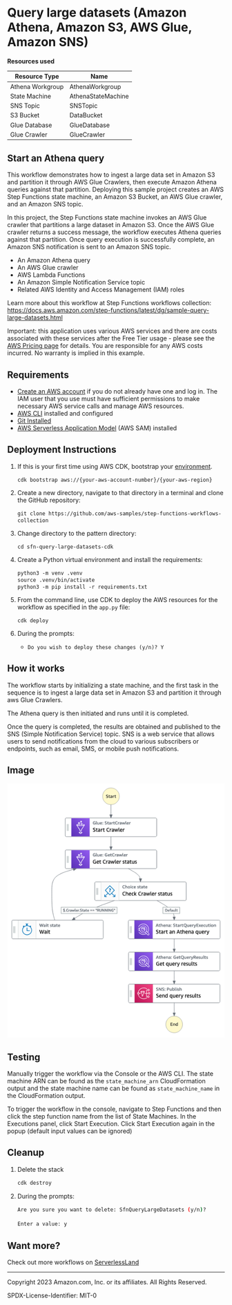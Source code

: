 # Query large datasets (Amazon Athena, Amazon S3, AWS Glue, Amazon SNS)

**Resources used**  

| Resource Type | Name    |
|------------------|--------------------|
| Athena Workgroup | AthenaWorkgroup    |
| State Machine    | AthenaStateMachine |
| SNS Topic        | SNSTopic           |
| S3 Bucket        | DataBucket         |
| Glue Database    | GlueDatabase       |
| Glue Crawler     | GlueCrawler        |  
  
## Start an Athena query

This workflow demonstrates how to ingest a large data set in Amazon S3 and partition it through AWS Glue Crawlers, then execute Amazon Athena queries against that partition. Deploying this sample project creates an AWS Step Functions state machine, an Amazon S3 Bucket, an AWS Glue crawler, and an Amazon SNS topic.

In this project, the Step Functions state machine invokes an AWS Glue crawler that partitions a large dataset in Amazon S3. Once the AWS Glue crawler returns a success message, the workflow executes Athena queries against that partition. Once query execution is successfully complete, an Amazon SNS notification is sent to an Amazon SNS topic.

* An Amazon Athena query
* An AWS Glue crawler
* AWS Lambda Functions
* An Amazon Simple Notification Service topic
* Related AWS Identity and Access Management (IAM) roles

Learn more about this workflow at Step Functions workflows collection: https://docs.aws.amazon.com/step-functions/latest/dg/sample-query-large-datasets.html

Important: this application uses various AWS services and there are costs associated with these services after the Free Tier usage - please see the [AWS Pricing page](https://aws.amazon.com/pricing/) for details. You are responsible for any AWS costs incurred. No warranty is implied in this example.

## Requirements

* [Create an AWS account](https://portal.aws.amazon.com/gp/aws/developer/registration/index.html) if you do not already have one and log in. The IAM user that you use must have sufficient permissions to make necessary AWS service calls and manage AWS resources.
* [AWS CLI](https://docs.aws.amazon.com/cli/latest/userguide/install-cliv2.html) installed and configured
* [Git Installed](https://git-scm.com/book/en/v2/Getting-Started-Installing-Git)
* [AWS Serverless Application Model](https://docs.aws.amazon.com/serverless-application-model/latest/developerguide/serverless-sam-cli-install.html) (AWS SAM) installed

## Deployment Instructions

1. If this is your first time using AWS CDK, bootstrap your [environment](https://docs.aws.amazon.com/cdk/v2/guide/getting_started.html#getting_started_bootstrap).
    ```
    cdk bootstrap aws://{your-aws-account-number}/{your-aws-region}
    ```

2. Create a new directory, navigate to that directory in a terminal and clone the GitHub repository:
    ``` 
    git clone https://github.com/aws-samples/step-functions-workflows-collection
    ```
3. Change directory to the pattern directory:
    ```
    cd sfn-query-large-datasets-cdk
    ```
4. Create a Python virtual environment and install the requirements:
    ```
    python3 -m venv .venv
    source .venv/bin/activate
    python3 -m pip install -r requirements.txt
    ```
5. From the command line, use CDK to deploy the AWS resources for the workflow as specified in the ```app.py``` file:
    ```
    cdk deploy
    ```
6. During the prompts:
    * ```Do you wish to deploy these changes (y/n)? Y ```

## How it works

The workflow starts by initializing a state machine, and the first task in the sequence is to ingest a large data set in Amazon S3 and partition it through aws Glue Crawlers.

The Athena query is then initiated and runs until it is completed.

Once the query is completed, the results are obtained and published to the SNS (Simple Notification Service) topic. SNS is a web service that allows users to send notifications from the cloud to various subscribers or endpoints, such as email, SMS, or mobile push notifications.

## Image

![image](./resources/query-large-datasets.png)

## Testing


Manually trigger the workflow via the Console or the AWS CLI.  The state machine ARN can be found as the ```state_machine_arn``` CloudFormation output and the state machine name can be found as ```state_machine_name``` in the CloudFormation output.

To trigger the workflow in the console, navigate to Step Functions and then click the step function name from the list of State Machines.  In the Executions panel, click Start Execution.  Click Start Execution again in the popup (default input values can be ignored)

## Cleanup
 
1. Delete the stack
    ```bash
    cdk destroy
    ```
1. During the prompts:
    ```bash
    Are you sure you want to delete: SfnQueryLargeDatasets (y/n)?

    Enter a value: y
    ```

## Want more?

Check out more workflows on [ServerlessLand](https://serverlessland.com/workflows)
  
----

Copyright 2023 Amazon.com, Inc. or its affiliates. All Rights Reserved.

SPDX-License-Identifier: MIT-0